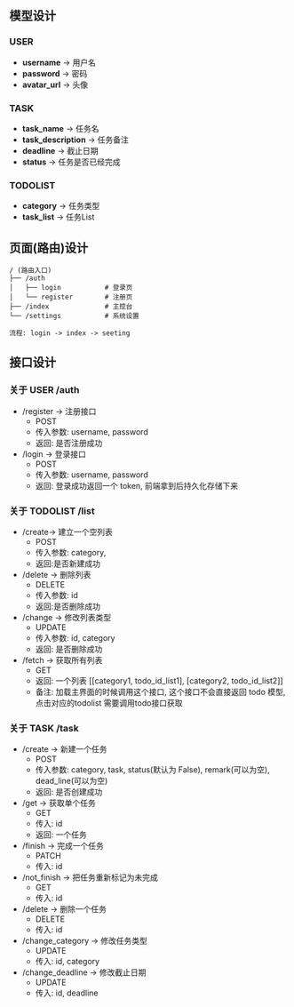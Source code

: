 ## 模型设计

### USER

- **username** -> 用户名
- **password** -> 密码
- **avatar_url** -> 头像

### TASK

- **task_name** -> 任务名
- **task_description** -> 任务备注
- **deadline** -> 截止日期
- **status** -> 任务是否已经完成

### TODOLIST

- **category** -> 任务类型
- **task_list** -> 任务List

## 页面(路由)设计

```angular2html
/ (路由入口)
├── /auth
│   ├── login           # 登录页
│   └── register        # 注册页
├── /index              # 主控台
└── /settings           # 系统设置

流程: login -> index -> seeting
```

## 接口设计

### 关于 USER /auth

- /register -> 注册接口
    - POST
    - 传入参数: username, password
    - 返回: 是否注册成功
- /login -> 登录接口
    - POST
    - 传入参数: username, password
    - 返回: 登录成功返回一个 token, 前端拿到后持久化存储下来

### 关于 TODOLIST /list

- /create-> 建立一个空列表
    - POST
    - 传入参数: category,
    - 返回:是否新建成功
- /delete -> 删除列表
    - DELETE
    - 传入参数: id
    - 返回:是否删除成功
- /change -> 修改列表类型
    - UPDATE
    - 传入参数: id, category
    - 返回: 是否删除成功
- /fetch -> 获取所有列表
    - GET
    - 返回: 一个列表 [[category1, todo_id_list1], [category2, todo_id_list2]]
    - 备注: 加载主界面的时候调用这个接口, 这个接口不会直接返回 todo 模型, 点击对应的todolist 需要调用todo接口获取

### 关于 TASK /task

- /create -> 新建一个任务
    - POST
    - 传入参数: category, task, status(默认为 False), remark(可以为空), dead_line(可以为空)
    - 返回: 是否创建成功
- /get -> 获取单个任务
    - GET
    - 传入: id
    - 返回: 一个任务
- /finish -> 完成一个任务
    - PATCH
    - 传入: id
- /not_finish -> 把任务重新标记为未完成
    - GET
    - 传入: id
- /delete -> 删除一个任务
    - DELETE
    - 传入: id
- /change_category -> 修改任务类型
    - UPDATE
    - 传入: id, category
- /change_deadline -> 修改截止日期
    - UPDATE
    - 传入: id, deadline


